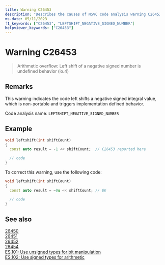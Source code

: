 ```yaml
---
title: Warning C26453
description: "Describes the causes of MSVC code analysis warning C26453, and shows how to fix it."
ms.date: 05/11/2023
f1_keywords: ["C26453", "LEFTSHIFT_NEGATIVE_SIGNED_NUMBER"]
helpviewer_keywords: ["C26453"]
---
```

# Warning C26453

> Arithmetic overflow: Left shift of a negative signed number is undefined behavior (io.4)

## Remarks

This warning indicates the code left shifts a negative signed integral value, which is non-portable and triggers implementation defined behavior.

Code analysis name: `LEFTSHIFT_NEGATIVE_SIGNED_NUMBER`

## Example

```cpp
void leftshift(int shiftCount)
{
  const auto result = -1 << shiftCount;  // C26453 reported here

  // code
}
```

To correct this warning, use the following code:

```cpp
void leftshift(int shiftCount)
{
  const auto result = ~0u << shiftCount; // OK

  // code
}
```

## See also

[26450](c26450.md)\
[26451](c26451.md)\
[26452](c26452.md)\
[26454](c26454.md)\
[ES.101: Use unsigned types for bit manipulation](https://isocpp.github.io/CppCoreGuidelines/CppCoreGuidelines#Res-unsigned)\
[ES.102: Use signed types for arithmetic](https://isocpp.github.io/CppCoreGuidelines/CppCoreGuidelines#Res-signed)
